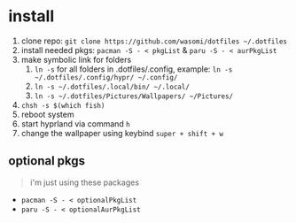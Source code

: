 # install

1. clone repo: `git clone https://github.com/wasomi/dotfiles ~/.dotfiles`
2. install needed pkgs: `pacman -S - < pkgList` & `paru -S - < aurPkgList`
3. make symbolic link for folders
   1. `ln -s` for all folders in .dotfiles/.config, example: `ln -s ~/.dotfiles/.config/hypr/ ~/.config/`
   2. `ln -s ~/.dotfiles/.local/bin/ ~/.local/`
   3. `ln -s ~/.dotfiles/Pictures/Wallpapers/ ~/Pictures/`
4. `chsh -s $(which fish)`
5. reboot system
6. start hyprland via command `h`
7. change the wallpaper using keybind `super + shift + w`

## optional pkgs

> i'm just using these packages

- `pacman -S - < optionalPkgList`
- `paru -S - < optionalAurPkgList`
